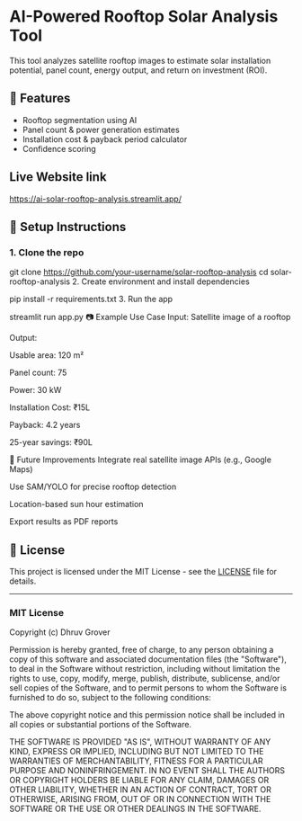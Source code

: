 

# AI-Powered Rooftop Solar Analysis Tool

This tool analyzes satellite rooftop images to estimate solar installation potential, panel count, energy output, and return on investment (ROI).

## 🔧 Features
- Rooftop segmentation using AI
- Panel count & power generation estimates
- Installation cost & payback period calculator
- Confidence scoring

## Live Website link
 https://ai-solar-rooftop-analysis.streamlit.app/

## 🚀 Setup Instructions

### 1. Clone the repo

git clone https://github.com/your-username/solar-rooftop-analysis
cd solar-rooftop-analysis
2. Create environment and install dependencies


pip install -r requirements.txt
3. Run the app


streamlit run app.py
📷 Example Use Case
Input: Satellite image of a rooftop

Output:

Usable area: 120 m²

Panel count: 75

Power: 30 kW

Installation Cost: ₹15L

Payback: 4.2 years

25-year savings: ₹90L

🔮 Future Improvements
Integrate real satellite image APIs (e.g., Google Maps)

Use SAM/YOLO for precise rooftop detection

Location-based sun hour estimation

Export results as PDF reports

## 📄 License

This project is licensed under the MIT License - see the [LICENSE](LICENSE) file for details.

---

### MIT License

Copyright (c) Dhruv Grover

Permission is hereby granted, free of charge, to any person obtaining a copy
of this software and associated documentation files (the "Software"), to deal
in the Software without restriction, including without limitation the rights
to use, copy, modify, merge, publish, distribute, sublicense, and/or sell
copies of the Software, and to permit persons to whom the Software is
furnished to do so, subject to the following conditions:

The above copyright notice and this permission notice shall be included in all
copies or substantial portions of the Software.

THE SOFTWARE IS PROVIDED "AS IS", WITHOUT WARRANTY OF ANY KIND, EXPRESS OR
IMPLIED, INCLUDING BUT NOT LIMITED TO THE WARRANTIES OF MERCHANTABILITY,
FITNESS FOR A PARTICULAR PURPOSE AND NONINFRINGEMENT. IN NO EVENT SHALL THE
AUTHORS OR COPYRIGHT HOLDERS BE LIABLE FOR ANY CLAIM, DAMAGES OR OTHER
LIABILITY, WHETHER IN AN ACTION OF CONTRACT, TORT OR OTHERWISE, ARISING FROM,
OUT OF OR IN CONNECTION WITH THE SOFTWARE OR THE USE OR OTHER DEALINGS IN THE
SOFTWARE.
